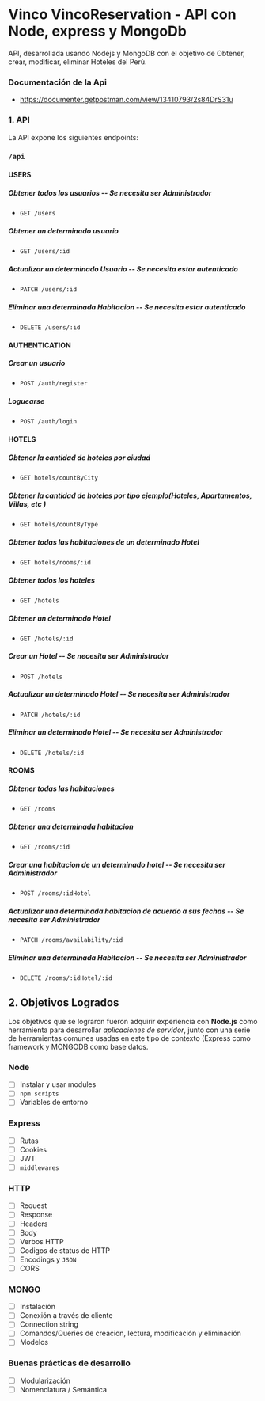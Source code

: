 # Vinco VincoReservation - API con Node, express y MongoDb

API, desarrollada usando Nodejs y MongoDB con el objetivo de Obtener, crear, modificar, eliminar Hoteles del Perù.

### Documentación de la Api
* https://documenter.getpostman.com/view/13410793/2s84DrS31u

### 1. API

La API expone los siguientes endpoints:

### `/api`

#### USERS

##### Obtener todos los usuarios --  Se necesita ser Administrador
* `GET /users`

##### Obtener un determinado usuario
* `GET /users/:id`

##### Actualizar un determinado Usuario -- Se necesita estar autenticado
* `PATCH /users/:id`

##### Eliminar una determinada Habitacion -- Se necesita estar autenticado
* `DELETE /users/:id`

#### AUTHENTICATION

##### Crear un usuario
* `POST /auth/register`

##### Loguearse
* `POST /auth/login`

#### HOTELS

##### Obtener la cantidad de hoteles por ciudad
* `GET hotels/countByCity`

##### Obtener la cantidad de hoteles por tipo ejemplo(Hoteles, Apartamentos, Villas, etc )
* `GET hotels/countByType`

##### Obtener todas las habitaciones de un determinado Hotel
* `GET hotels/rooms/:id`

##### Obtener todos los hoteles
* `GET /hotels`

##### Obtener un determinado Hotel
* `GET /hotels/:id`

##### Crear un Hotel -- Se necesita ser Administrador
* `POST /hotels`

##### Actualizar un determinado Hotel -- Se necesita ser Administrador
* `PATCH /hotels/:id`

##### Eliminar un determinado Hotel -- Se necesita ser Administrador
* `DELETE /hotels/:id`

#### ROOMS

##### Obtener todas las habitaciones
* `GET /rooms`

##### Obtener una determinada habitacion
* `GET /rooms/:id`

##### Crear una habitacion de un determinado hotel -- Se necesita ser Administrador
* `POST /rooms/:idHotel`

##### Actualizar una determinada habitacion de acuerdo a sus fechas -- Se necesita ser Administrador
* `PATCH /rooms/availability/:id`

##### Eliminar una determinada Habitacion -- Se necesita ser Administrador
* `DELETE /rooms/:idHotel/:id`

## 2. Objetivos Logrados

Los objetivos que se lograron fueron adquirir experiencia con **Node.js**
como herramienta para desarrollar _aplicaciones de servidor_, junto con una
serie de herramientas comunes usadas en este tipo de contexto (Express como
framework y MONGODB como base datos.

### Node

* [ ] Instalar y usar modules
* [ ] `npm scripts`
* [ ] Variables de entorno

### Express

* [ ] Rutas
* [ ] Cookies
* [ ] JWT
* [ ] `middlewares`

### HTTP

* [ ] Request
* [ ] Response
* [ ] Headers
* [ ] Body
* [ ] Verbos HTTP
* [ ] Codigos de status de HTTP
* [ ] Encodings y `JSON`
* [ ] CORS

### MONGO

* [ ] Instalación
* [ ] Conexión a través de cliente
* [ ] Connection string
* [ ] Comandos/Queries de creacion, lectura, modificación y eliminación
* [ ] Modelos

### Buenas prácticas de desarrollo

* [ ] Modularización
* [ ] Nomenclatura / Semántica